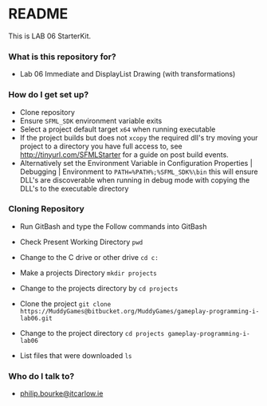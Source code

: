 # README #

This is LAB 06 StarterKit.


### What is this repository for? ###

* Lab 06 Immediate and DisplayList Drawing (with transformations)

### How do I get set up? ###

* Clone repository
* Ensure `SFML_SDK` environment variable exits
* Select a project default target `x64` when running executable
* If the project builds but does not `xcopy` the required dll's try moving your project to a directory you have full access to, see http://tinyurl.com/SFMLStarter for a guide on post build events.
* Alternatively set the Environment Variable in Configuration Properties | Debugging | Environment to `PATH=%PATH%;%SFML_SDK%\bin` this will ensure DLL's are discoverable when running in debug mode with copying the DLL's to the executable directory

### Cloning Repository ###
* Run GitBash and type the Follow commands into GitBash

* Check Present Working Directory `pwd`

* Change to the C drive or other drive `cd c:`

* Make a projects Directory `mkdir projects`

* Change to the projects directory by `cd projects`

* Clone the project `git clone https://MuddyGames@bitbucket.org/MuddyGames/gameplay-programming-i-lab06.git`

* Change to the project directory `cd projects gameplay-programming-i-lab06`

* List files that were downloaded `ls`

### Who do I talk to? ###

* philip.bourke@itcarlow.ie
